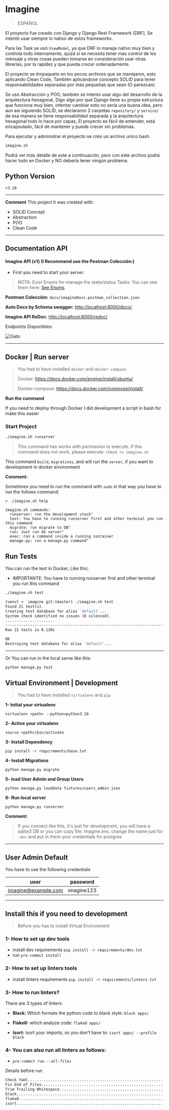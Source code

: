 # Imagine
> ESPAÑOL

El proyecto fue creado con Django y Django Rest Framework (DRF), Se intentó usar siempre lo nativo de estos frameworks.

Para las Task se usó `ViewModel`, ya que DRF lo maneja nativo muy bien y controla todo internamente,
quizá si se necesita tener más control de los ménsaje y otras cosas pueden tomarse en consideración usar otras librerías,
por la rapidez y que pueda crecer ordenadamente.

El proyecto se émpaqueto en los pocos archivos que se manejaron, esto aplicando Clean Code,
También aplicándose concepto SOLID para tener responsabilidades separadas por más pequeñas que sean (O parezcan).

Se usó Abstracción y POO, también se íntento usar algo del desarrollo de la arquitectura hexagonal,
Digo algo por qué Django tiene su propia estructura que funciona muy bien, intentar cambiar esto no sería una buena idea,
pero aun así siguiendo SOLID, se declararon 2 carpetas `repository/` y `service/` de esa manera se tiene
responsabilidad separada y la arquitectura hexagonal todo lo hace por capas, El proyecto es fácil de entender,
está encapsulado, fácil de mantener y puede crecer sin problemas.

Para ejecutar y administrar el proyecto se créo un archivo unico bash.

```bash
imagine.sh
```

Podrá ver más detalle de este a continuación, pero con este archivo podrá hacer todo en Docker y NO debería
tener ningún problema.

## Python Version
`>3.10`

___

**Comment**
This project it was created with:

* SOLID Concept
* Abstraction
* POO
* Clean Code
___

## Documentation API
#### Imagine API (v1) (**I Recommend use the Postman Colección:**)
* First you need to start your server.
> NOTA: Exist Enums for manage the state/status Tasks: You can see them here: [See Enums](http://localhost:8000/redoc/#tag/tasks/operation/tasks_list)



**Postman Colección:** `docs/imagineDocs.postman_collection.json`


**Auto Docs by Schema swagger:** [http://localhost:8000/docs/](http://localhost:8000/docs/)


**Imagine API ReDoc:** [http://localhost:8000/redoc/](http://localhost:8000/redoc/)

Endpoints Disponibles:

![Gato](docs/img/endpoints.png)

___

## Docker | Run server
> You had to have installed  `docker` and `docker-compose`
>
> Docker: https://docs.docker.com/engine/install/ubuntu/
>
> Docker-compose: https://docs.docker.com/compose/install/

**Run the command**

If you need to deploy through Docker I did development a script in bash for make this easier

### Start Project

```bash
./imagine.sh runserver
```

> This command has works with permission to execute.  If this command does not work, please execute: `chmod +x imagine.sh`

This command `build`, `migrations`, and will run the `server`, if you want to development in docker environment


**Comment:**

Sometimes you need to run the command with `sudo` in that way you have to run the follows command:

```
> ./imagine.sh help

imagine.sh commands:
  runserver: run the development stack"
  test: You have to running runserver first and other terminal you run this command
  migrate: run migrate to DB"
  run: Just run de server"
  exec: run a command inside a running container
  manage.py: run a manage.py command"
```

## Run Tests

You can run the test in Docker, Like this:
* IMPORTANTE: You have to running runserver first and other terminal you run this command


```bash
./imagine.sh test
```

```bash
(venv) ➜  imagine git:(master) ./imagine.sh test
Found 21 test(s).
Creating test database for alias 'default'...
System check identified no issues (0 silenced).
.....................
----------------------------------------------------------------------
Ran 21 tests in 0.130s

OK
Destroying test database for alias 'default'...
```
___

Or You can run in the local serve like this:

```bash
python manage.py test
```


## Virtual Environment | Development
> You had to have installed `virtualenv` and `pip`

**1- Initial your virtualenv**

`virtualenv <path> --python=python3.10`

**2- Active your virtualenv**

`source <path>/bin/activate`

**3- Install Dependency**

`pip install -r requirements/base.txt`

**4- Install Migrations**

`python manage.py migrate`

**5- load User Admin and Group Users**

`python manage.py loaddata fixtures/users_admin.json`

**6- Run local server**

`python manage.py runserver`

**Comment:**

> If you connect like this, it's just for development, you will have a sqlite3 DB or you can copy file:
> imagine.env, change the name just for `.env` and put in there your credentials for postgres
___


## User Admin Default

You have to use the following credentials

| user                 | password    |
|----------------------|-------------|
| imagine@example.com  | imagine123  |

___

## Install this if you need to development
> Before you has to install Virtual Environment

### 1- How to set up dev tools
* install dev requirements  `pip install -r requirements/dev.txt`
* run  `pre-commit install`

### 2- How to set up linters tools
* install linters requirements  `pip install -r requirements/linters.txt`

### 3- How to run linters?
There are 3 types of linters:

* **Black:** Which formats the python code to black style: `black apps/`

* **Flake8:** which analyze code: `flake8 apps/`

* **Isort:** isort your imports, so you don't have to: `isort apps/ --profile black`

### 4- You can also run all linters as follows:

* `pre-commit run --all-files`

Details before run
```bash
Check Yaml...............................................................Passed
Fix End of Files.........................................................Passed
Trim Trailing Whitespace.................................................Passed
black....................................................................Passed
flake8...................................................................Passed
isort....................................................................Passed
```
